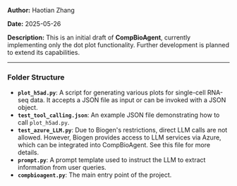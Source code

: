 **Author:** Haotian Zhang

**Date:** 2025-05-26

**Description:**
This is an initial draft of **CompBioAgent**, currently implementing only the dot plot functionality. Further development is planned to extend its capabilities.

---

### Folder Structure

* **`plot_h5ad.py`**: A script for generating various plots for single-cell RNA-seq data. It accepts a JSON file as input or can be invoked with a JSON object.
* **`test_tool_calling.json`**: An example JSON file demonstrating how to call `plot_h5ad.py`.
* **`test_azure_LLM.py`**: Due to Biogen's restrictions, direct LLM calls are not allowed. However, Biogen provides access to LLM services via Azure, which can be integrated into CompBioAgent. See this file for more details.
* **`prompt.py`**: A prompt template used to instruct the LLM to extract information from user queries.
* **`compbioagent.py`**: The main entry point of the project.
